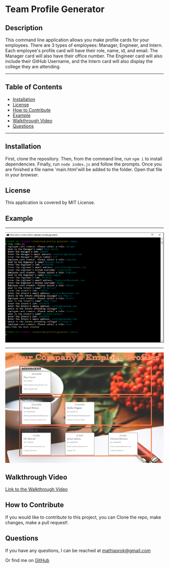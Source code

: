 # Team Profile Generator

## Description
This command line application allows you make profile cards for your employees. There are 3 types of employees: Manager, Engineer, and Intern. Each employee's profile card will have their role, name, id, and email. The Manager card will also have their office number. The Engineer card will also include their GitHub Username, and the Intern card will also display the college they are attending. 

----------------------------------

## Table of Contents

* [Installation](#installation)
* [License](#license)
* [How to Contribute](#How-to-Contribute)
* [Example](#example)
* [Walkthrough Video](#walkthrough-video)
* [Questions](#questions)

----------------------------------

## Installation
First, clone the repository. Then, from the command line, run `npm i` to install dependencies. Finally, run `node index.js` and follow the prompts. Once you are finished a file name 
'main.html'will be added to the folder. Open that file in your browser.


## License
This application is covered by MIT License.

## Example
----------------------------------
![command line screenshot](./src/screenshot2.png)

----------------------------------

![html page screenshot](./src/screenshot.png)

## Walkthrough Video

[Link to the Walkthrough Video](https://drive.google.com/file/d/1gtzIXh4LGkhsk6DvgI5bAu6AUy0W-c6j/view?usp=sharing)


## How to Contribute
If you would like to contribute to this project, you can Clone the repo, make changes, make a pull request!.

## Questions
If you have any questions, I can be reached at [mathiasrok@gmail.com](mathiasrok@gmail.com)

Or find me on [GitHub](MRomano84)